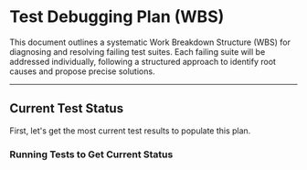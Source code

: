 # Test Debugging Plan (WBS)

This document outlines a systematic Work Breakdown Structure (WBS) for diagnosing and resolving failing test suites. Each failing suite will be addressed individually, following a structured approach to identify root causes and propose precise solutions.

---

## Current Test Status

First, let's get the most current test results to populate this plan.

### Running Tests to Get Current Status

